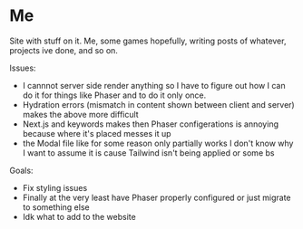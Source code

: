 # Me
Site with stuff on it. Me, some games hopefully, writing posts of whatever, projects ive done, and so on.


Issues:
- I cannnot server side render anything so I have to figure out how I can do it for things like Phaser and to do it only once.
- Hydration errors (mismatch in content shown between client and server) makes the above more difficult
- Next.js and keywords makes then Phaser configerations is annoying because where it's placed messes it up
- the Modal file like for some reason only partially works I don't know why I want to assume it is cause Tailwind isn't being applied or some bs  

Goals:
- Fix styling issues
- Finally at the very least have Phaser properly configured or just migrate to something else
- Idk what to add to the website 
